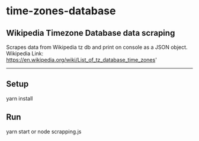 # time-zones-database

## Wikipedia Timezone Database data scraping
Scrapes data from Wikipedia tz db and print on console as a JSON object.  
Wikipedia Link: https://en.wikipedia.org/wiki/List_of_tz_database_time_zones'

-------------


## Setup 
yarn install

## Run
yarn start or node scrapping.js
